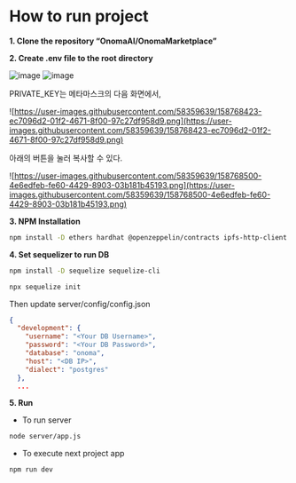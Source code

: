 # How to run project

**1. Clone the repository “OnomaAI/OnomaMarketplace”**

**2. Create .env file to the root directory**

![image](https://user-images.githubusercontent.com/58359639/164145027-dd3170b3-8040-4aec-bf3a-508bc92a873d.png)
![image](https://user-images.githubusercontent.com/58359639/164145042-5b9c69ad-c1e6-4c76-9e98-6825764e9411.png)

PRIVATE_KEY는 메타마스크의 다음 화면에서,

![https://user-images.githubusercontent.com/58359639/158768423-ec7096d2-01f2-4671-8f00-97c27df958d9.png](https://user-images.githubusercontent.com/58359639/158768423-ec7096d2-01f2-4671-8f00-97c27df958d9.png)

아래의 버튼을 눌러 복사할 수 있다.

![https://user-images.githubusercontent.com/58359639/158768500-4e6edfeb-fe60-4429-8903-03b181b45193.png](https://user-images.githubusercontent.com/58359639/158768500-4e6edfeb-fe60-4429-8903-03b181b45193.png)

**3. NPM Installation**

```bash
npm install -D ethers hardhat @openzeppelin/contracts ipfs-http-client axios web3modal tailwindcss@latest postcss@latest autoprefixer@latest @nomiclabs/hardhat-ethers postgresql express cors pg pg-hstore body-parser path
```

**4. Set sequelizer to run DB**
```bash
npm install -D sequelize sequelize-cli
```

```bash
npx sequelize init
```

Then update server/config/config.json

```json
{
  "development": {
    "username": "<Your DB Username>",
    "password": "<Your DB Password>",
    "database": "onoma",
    "host": "<DB IP>",
    "dialect": "postgres"
  },
  ...
```

**5. Run**
- To run server

```bash
node server/app.js
```

- To execute next project app
```bash
npm run dev
```

